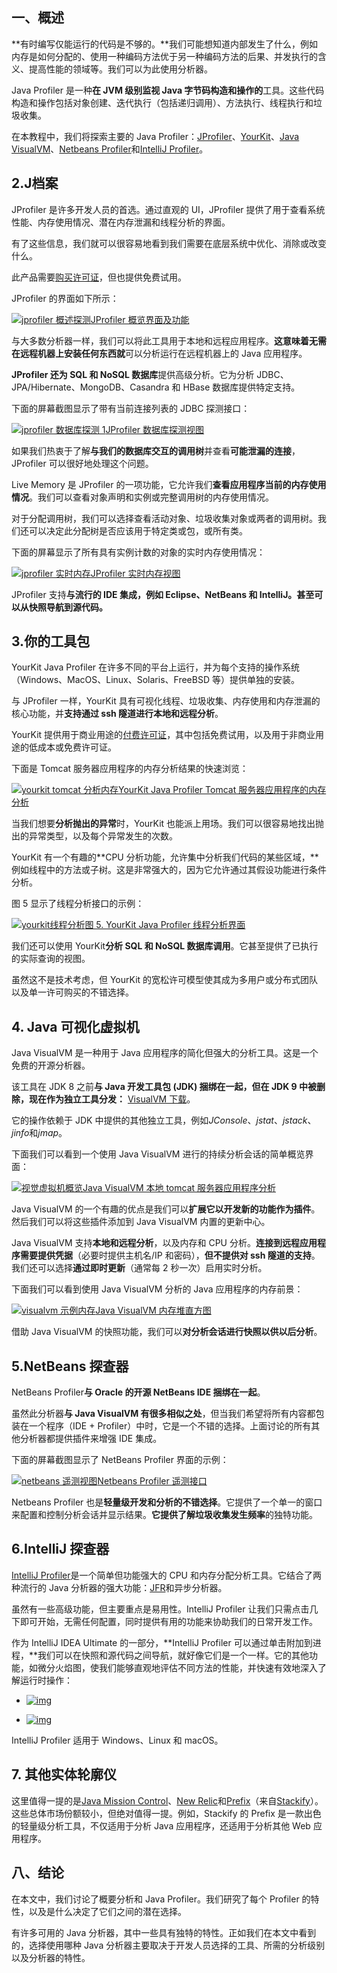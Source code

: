 ## **一、概述**

**有时编写仅能运行的代码是不够的。**我们可能想知道内部发生了什么，例如内存是如何分配的、使用一种编码方法优于另一种编码方法的后果、并发执行的含义、提高性能的领域等。我们可以为此使用分析器。

Java Profiler 是一种**在 JVM 级别监视 Java 字节码构造和操作的**工具。这些代码构造和操作包括对象创建、迭代执行（包括递归调用）、方法执行、线程执行和垃圾收集。

在本教程中，我们将探索主要的 Java Profiler：[JProfiler](https://www.ej-technologies.com/products/jprofiler/overview.html)、[YourKit](https://www.yourkit.com/java/profiler/)、[Java VisualVM](https://visualvm.github.io/)、[Netbeans Profiler](https://netbeans.apache.org/kb/docs/java/profiler-intro.html)和[IntelliJ Profiler](https://lp.jetbrains.com/intellij-idea-profiler/)。

## **2.J档案**

JProfiler 是许多开发人员的首选。通过直观的 UI，JProfiler 提供了用于查看系统性能、内存使用情况、潜在内存泄漏和线程分析的界面。

有了这些信息，我们就可以很容易地看到我们需要在底层系统中优化、消除或改变什么。

此产品需要[购买许可证](https://www.ej-technologies.com/buy/jprofiler/select)，但也提供免费试用。

JProfiler 的界面如下所示：

[![jprofiler 概述探测](https://www.baeldung.com/wp-content/uploads/2017/10/1-jprofiler-overview-probing-1024x793.png)](https://www.baeldung.com/wp-content/uploads/2017/10/1-jprofiler-overview-probing.png)[JProfiler 概览界面及功能](https://www.baeldung.com/wp-content/uploads/2017/10/1-jprofiler-overview-probing.png)

与大多数分析器一样，我们可以将此工具用于本地和远程应用程序。**这意味着无需在远程机器上安装任何东西就**可以分析运行在远程机器上的 Java 应用程序。

**JProfiler 还为 SQL 和 NoSQL 数据库**提供高级分析。它为分析 JDBC、JPA/Hibernate、MongoDB、Casandra 和 HBase 数据库提供特定支持。

下面的屏幕截图显示了带有当前连接列表的 JDBC 探测接口：

[![jprofiler 数据库探测 1](https://www.baeldung.com/wp-content/uploads/2017/10/2-jprofiler-database-probing-1-1024x789.png)](https://www.baeldung.com/wp-content/uploads/2017/10/2-jprofiler-database-probing-1.png)[JProfiler 数据库探测视图](https://www.baeldung.com/wp-content/uploads/2017/10/2-jprofiler-database-probing-1.png)

如果我们热衷于了解**与我们的数据库交互的调用树**并查看**可能泄漏的连接**，JProfiler 可以很好地处理这个问题。

Live Memory 是 JProfiler 的一项功能，它允许我们**查看应用程序当前的内存使用情况**。我们可以查看对象声明和实例或完整调用树的内存使用情况。

对于分配调用树，我们可以选择查看活动对象、垃圾收集对象或两者的调用树。我们还可以决定此分配树是否应该用于特定类或包，或所有类。

下面的屏幕显示了所有具有实例计数的对象的实时内存使用情况：

[![jprofiler 实时内存](https://www.baeldung.com/wp-content/uploads/2017/10/3-jprofiler-live-memory-1024x795.png)](https://www.baeldung.com/wp-content/uploads/2017/10/3-jprofiler-live-memory.png)[JProfiler 实时内存视图](https://www.baeldung.com/wp-content/uploads/2017/10/3-jprofiler-live-memory.png)

JProfiler 支持**与流行的 IDE 集成，**例如 Eclipse、NetBeans 和 IntelliJ。甚至可以**从快照导航到源代码。**

## **3.你的工具包**

YourKit Java Profiler 在许多不同的平台上运行，并为每个支持的操作系统（Windows、MacOS、Linux、Solaris、FreeBSD 等）提供单独的安装。

与 JProfiler 一样，YourKit 具有可视化线程、垃圾收集、内存使用和内存泄漏的核心功能，并**支持通过 ssh 隧道进行本地和远程分析**。

YourKit 提供用于商业用途的[付费许可证](https://www.yourkit.com/java/profiler/purchase/)，其中包括免费试用，以及用于非商业用途的低成本或免费许可证。

下面是 Tomcat 服务器应用程序的内存分析结果的快速浏览：

[![yourkit tomcat 分析内存](https://www.baeldung.com/wp-content/uploads/2017/10/4-yourkit-tomcat-profiling-memory-1024x674.png)](https://www.baeldung.com/wp-content/uploads/2017/10/4-yourkit-tomcat-profiling-memory.png)[YourKit Java Profiler Tomcat 服务器应用程序的内存分析](https://www.baeldung.com/wp-content/uploads/2017/10/4-yourkit-tomcat-profiling-memory.png)

当我们想要**分析抛出的异常**时，YourKit 也能派上用场。我们可以很容易地找出抛出的异常类型，以及每个异常发生的次数。

YourKit 有一个有趣的**CPU 分析功能，允许集中分析我们代码的某些区域，**例如线程中的方法或子树。这是非常强大的，因为它允许通过其假设功能进行条件分析。

图 5 显示了线程分析接口的示例：

[![yourkit线程分析](https://www.baeldung.com/wp-content/uploads/2017/10/5-yourkit-threads-profiling-1024x789.png)](https://www.baeldung.com/wp-content/uploads/2017/10/5-yourkit-threads-profiling.png)[图 5. YourKit Java Profiler 线程分析界面](https://www.baeldung.com/wp-content/uploads/2017/10/5-yourkit-threads-profiling.png)

我们还可以使用 YourKit**分析 SQL 和 NoSQL 数据库调用**。它甚至提供了已执行的实际查询的视图。

虽然这不是技术考虑，但 YourKit 的宽松许可模型使其成为多用户或分布式团队以及单一许可购买的不错选择。

## **4. Java 可视化虚拟机**

Java VisualVM 是一种用于 Java 应用程序的简化但强大的分析工具。这是一个免费的开源分析器。

该工具在 JDK 8 之前**与 Java 开发工具包 (JDK) 捆绑在一起，但在 JDK 9 中被删除，现在作为独立工具分发：** [VisualVM 下载](https://visualvm.github.io/download.html)。

它的操作依赖于 JDK 中提供的其他独立工具，例如*JConsole*、*jstat*、*jstack*、*jinfo*和*jmap*。

下面我们可以看到一个使用 Java VisualVM 进行的持续分析会话的简单概览界面：

[![视觉虚拟机概览](https://www.baeldung.com/wp-content/uploads/2017/10/6-visualvm-overview-1024x582.png)](https://www.baeldung.com/wp-content/uploads/2017/10/6-visualvm-overview.png)[Java VisualVM 本地 tomcat 服务器应用程序分析](https://www.baeldung.com/wp-content/uploads/2017/10/6-visualvm-overview.png)

Java VisualVM 的一个有趣的优点是我们可以**扩展它以开发新的功能作为插件**。然后我们可以将这些插件添加到 Java VisualVM 内置的更新中心。

Java VisualVM 支持**本地和远程分析**，以及内存和 CPU 分析。**连接到远程应用程序需要提供凭据**（必要时提供主机名/IP 和密码），**但不提供对 ssh 隧道的支持**。我们还可以选择**通过即时更新**（通常每 2 秒一次）启用实时分析。

下面我们可以看到使用 Java VisualVM 分析的 Java 应用程序的内存前景：

[![visualvm 示例内存](https://www.baeldung.com/wp-content/uploads/2017/10/7-visualvm-sample-memory-1024x583.png)](https://www.baeldung.com/wp-content/uploads/2017/10/7-visualvm-sample-memory.png)[Java VisualVM 内存堆直方图](https://www.baeldung.com/wp-content/uploads/2017/10/7-visualvm-sample-memory.png)

 

借助 Java VisualVM 的快照功能，我们可以**对分析会话进行快照以供以后分析**。

## **5.NetBeans 探查器**

NetBeans Profiler**与 Oracle 的开源 NetBeans IDE 捆绑在一起**。

虽然此分析器**与 Java VisualVM 有很多相似之处**，但当我们希望将所有内容都包装在一个程序（IDE + Profiler）中时，它是一个不错的选择。上面讨论的所有其他分析器都提供插件来增强 IDE 集成。

下面的屏幕截图显示了 NetBeans Profiler 界面的示例：

[![netbeans 遥测视图](https://www.baeldung.com/wp-content/uploads/2017/10/8-netbeans-telemetry-view-1024x564.png)](https://www.baeldung.com/wp-content/uploads/2017/10/8-netbeans-telemetry-view.png)[Netbeans Profiler 遥测接口](https://www.baeldung.com/wp-content/uploads/2017/10/8-netbeans-telemetry-view.png)

Netbeans Profiler 也是**轻量级开发和分析的不错选择**。它提供了一个单一的窗口来配置和控制分析会话并显示结果。**它提供了解垃圾收集发生频率**的独特功能。

## 6.IntelliJ 探查器

[IntelliJ Profiler](https://blog.jetbrains.com/idea/2020/03/profiling-tools-and-intellij-idea-ultimate/)是一个简单但功能强大的 CPU 和内存分配分析工具。它结合了两种流行的 Java 分析器的强大功能：[JFR](https://www.baeldung.com/java-flight-recorder-monitoring)和异步分析器。

虽然有一些高级功能，但主要重点是易用性。IntelliJ Profiler 让我们只需点击几下即可开始，无需任何配置，同时提供有用的功能来协助我们的日常开发工作。

作为 IntelliJ IDEA Ultimate 的一部分，**IntelliJ Profiler 可以通过单击附加到进程，**我们可以在快照和源代码之间导航，就好像它们是一个一样。它的其他功能，如微分火焰图，使我们能够直观地评估不同方法的性能，并快速有效地深入了解运行时操作：

-   [![img](https://www.baeldung.com/wp-content/uploads/2017/10/intellij-profiler-dark-1024x651.png)](https://www.baeldung.com/wp-content/uploads/2017/10/intellij-profiler-dark.png)

-   [![img](https://www.baeldung.com/wp-content/uploads/2017/10/intellij-profiler-light-1024x651.png)](https://www.baeldung.com/wp-content/uploads/2017/10/intellij-profiler-light.png)



IntelliJ Profiler 适用于 Windows、Linux 和 macOS。

## **7. 其他实体轮廓仪**

这里值得一提的是[Java Mission Control](http://www.oracle.com/technetwork/java/javaseproducts/mission-control/java-mission-control-1998576.html)、[New Relic](https://newrelic.com/)和[Prefix](https://stackify.com/prefix/)（来自[Stackify](https://stackify.com/)）。这些总体市场份额较小，但绝对值得一提。例如，Stackify 的 Prefix 是一款出色的轻量级分析工具，不仅适用于分析 Java 应用程序，还适用于分析其他 Web 应用程序。

## **八、结论**

在本文中，我们讨论了概要分析和 Java Profiler。我们研究了每个 Profiler 的特性，以及是什么决定了它们之间的潜在选择。

有许多可用的 Java 分析器，其中一些具有独特的特性。正如我们在本文中看到的，选择使用哪种 Java 分析器主要取决于开发人员选择的工具、所需的分析级别以及分析器的特性。